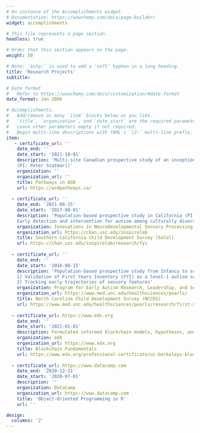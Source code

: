 ```yaml
---
# An instance of the Accomplishments widget.
# Documentation: https://wowchemy.com/docs/page-builder/
widget: accomplishments

# This file represents a page section.
headless: true

# Order that this section appears on the page.
weight: 50

# Note: `&shy;` is used to add a 'soft' hyphen in a long heading.
title: 'Research Projects'
subtitle:

# Date format
#   Refer to https://wowchemy.com/docs/customization/#date-format
date_format: Jan 2006

# Accomplishments.
#   Add/remove as many `item` blocks below as you like.
#   `title`, `organization`, and `date_start` are the required parameters.
#   Leave other parameters empty if not required.
#   Begin multi-line descriptions with YAML's `|2-` multi-line prefix.
item:
   - certificate_url: ''
    date_end: ''
    date_start: '2021-10-01'
    description: 'Multi-site Canadian prospective study of an inception cohort of autistic children from diagnosis to adulthood 
    (PI: Peter Szatmari)'
    organization: ''
    organization_url: ''
    title: Pathways in ASD
    url: https://asdpathways.ca/
    
  - certificate_url: ''
    date_end: '2021-08-15'
    date_start: '2017-08-01'
    description: 'Population-based prospective study in California (PI: Grace T. Baranek): 
    Early detection and intervention for autism among culturally diverse populations in Los Angeles'  
    organization: Innovations in Neurodevelopmental Sensory Processing Research (insp!re) Lab
    organization_url: https://chan.usc.edu/inspirelab
    title: Southern California Child Development Survey (SoCal)
    url: https://chan.usc.edu/inspirelab/research/fyi
    
  - certificate_url: ''
    date_end: ''
    date_start: '2016-08-15'
    description: 'Population-based prospective study from Infancy to school-age in North Carolina (PI: Grace T. Baranek):  
    1) Validation of First Years Inventory (FYI) as a level-1 autism screener; 
    2) Tracking early trajectories of sensory features'
    organization: Program for Early Autism Research, Leadership, and Service (PEARLS)
    organization_url: https://www.med.unc.edu/healthsciences/pearls/
    title: North Carolina Child Development Survey (NCCDS) 
    url: https://www.med.unc.edu/healthsciences/pearls/research/first-year-inventory-fyi-development/
    
  - certificate_url: https://www.edx.org
    date_end: ''
    date_start: '2021-01-01'
    description: Formulated informed blockchain models, hypotheses, and use cases.
    organization: edX
    organization_url: https://www.edx.org
    title: Blockchain Fundamentals
    url: https://www.edx.org/professional-certificate/uc-berkeleyx-blockchain-fundamentals
    
  - certificate_url: https://www.datacamp.com
    date_end: '2020-12-21'
    date_start: '2020-07-01'
    description: ''
    organization: DataCamp
    organization_url: https://www.datacamp.com
    title: 'Object-Oriented Programming in R'
    url: ''

design:
  columns: '2'
---
```

